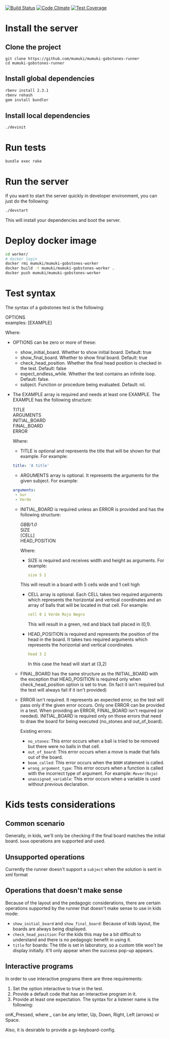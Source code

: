[![Build Status](https://travis-ci.org/mumuki/mumuki-gobstones-runner.svg?branch=master)](https://travis-ci.org/mumuki/mumuki-gobstones-runner)
[![Code Climate](https://codeclimate.com/github/mumuki/mumuki-gobstones-runner/badges/gpa.svg)](https://codeclimate.com/github/mumuki/mumuki-gobstones-runner)
[![Test Coverage](https://codeclimate.com/github/mumuki/mumuki-gobstones-runner/badges/coverage.svg)](https://codeclimate.com/github/mumuki/mumuki-gobstones-runner)

# Install the server

## Clone the project

```
git clone https://github.com/mumuki/mumuki-gobstones-runner
cd mumuki-gobstones-runner
```

## Install global dependencies

```bash
rbenv install 2.3.1
rbenv rehash
gem install bundler
```

## Install local dependencies

```bash
./devinit
```

# Run tests

```bash
bundle exec rake
```

# Run the server

If you want to start the server quickly in developer environment, you can just do the following:

```bash
./devstart
```

This will install your dependencies and boot the server.

# Deploy docker image

```bash
cd worker/
# docker login
docker rmi mumuki/mumuki-gobstones-worker
docker build -t mumuki/mumuki-gobstones-worker .
docker push mumuki/mumuki-gobstones-worker
```


# Test syntax

The syntax of a gobstones test is the following:

OPTIONS  
examples: [EXAMPLE]

Where:
  
* OPTIONS can be zero or more of these:
  
  * show_initial_board. Whether to show initial board. Default: true
  * show_final_board. Whether to show final board. Default: true
  * check_head_position. Whether the final head position is checked in the test. Default: false
  * expect_endless_while. Whether the test contains an infinite loop. Default: false.
  * subject. Function or procedure being evaluated. Default: nil.

* The EXAMPLE array is required and needs at least one EXAMPLE. The EXAMPLE has the following structure:

  TITLE  
  ARGUMENTS  
  INITIAL_BOARD   
  FINAL_BOARD   
  ERROR  
 
   Where:

   * TITLE is optional and represents the title that will be shown for that example. For example:
   ```yaml
   title: 'A title'
   ```
   * ARGUMENTS array is optional. It represents the arguments for the given subject. For example:
   ```yaml
   arguments: 
    - Sur
    - Verde
   ```

  * INITIAL_BOARD is required unless an ERROR is provided and has the following structure:

     _GBB/1.0_    
     SIZE    
     [CELL]    
     HEAD_POSITION    

     Where:

      * SIZE is required and receives width and height as arguments. For example:
        ```yaml
        size 5 1
        ```

      This will result in a board with 5 cells wide and 1 cell high

      * CELL array is optional. Each CELL takes two required arguments which represents the horizontal and vertical coordinates and an array of balls that will be located in that cell. For example:

        ```yaml
        cell 0 1 Verde Rojo Negro
        ```

        This will result in a green, red and black ball placed in (0,1).

      * HEAD_POSITION is required and represents the position of the head in the board. It takes two required arguments which represents the horizontal and vertical coordinates.

        ```yaml
        head 3 2
        ```

        In this case the head will start at (3,2)


  * FINAL_BOARD has the same structure as the INITIAL_BOARD with the exception that HEAD_POSITION is required only when check_head_position option is set to true. (In fact it isn't required but the test will always fail if it isn't provided)

  * ERROR isn't required. It represents an expected error, so the test will pass only if the given error occurs. Only one ERROR can be provided in a test. When providing an ERROR, FINAL_BOARD isn't required (or needed). INITIAL_BOARD is required only on those errors that need to draw the board for being executed (no_stones and out_of_board).

    Existing errors:

     * `no_stones`: This error occurs when a ball is tried to be removed but there were no balls in that cell.
     * `out_of_board`: This error occurs when a move is made that falls out of the board.
     * `boom_called`: This error occurs when the `BOOM` statement is called.
     * `wrong_argument_type`: This error occurs when a function is called with the incorrect type of argument. For example: `Mover(Rojo)`
     * `unassigned_variable`: This error occurs when a variable is used without previous declaration.

# Kids tests considerations

## Common scenario

Generally, in kids, we'll only be checking if the final board matches the initial board. `boom` operations are supported and used.

## Unsupported operations

Currently the runner doesn't support a `subject` when the solution is sent in xml format

## Operations that doesn't make sense

Because of the layout and the pedagogic considerations, there are certain operations supported by the runner that doesn't make sense to use in kids mode:

* `show_initial_board` and `show_final_board`: Because of kids layout, the boards are always being displayed.
* `check_head_position`: For the kids this may be a bit difficult to understand and there is no pedagogic benefit in using it.
* `title` for boards: The title is set in laboratory, so a custom title won't be display initially. It'll only appear when the success pop-up appears.

## Interactive programs

In order to use interactive programs there are three requirements:

1) Set the option interactive to true in the test.
2) Provide a default code that has an interactive program in it.
3) Provide at least one expectation. The syntax for a listener name is the following:

onK_Pressed, where _ can be any letter, Up, Down, Right, Left (arrows) or Space. 

Also, it is desirable to provide a gs-keyboard-config.


 
